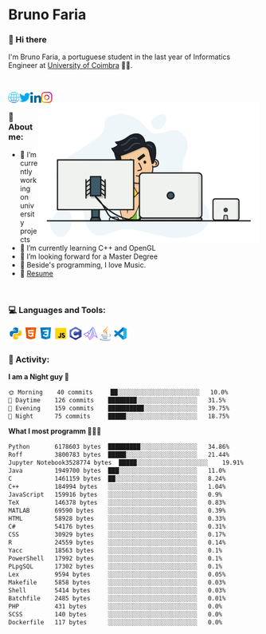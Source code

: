 # Bruno Faria

### 👋 Hi there

I'm Bruno Faria, a portuguese student in the last year of Informatics Engineer at [University of Coimbra](uc.pt/en) 👨‍🎓.

<br/>

[<img align="left" width="22px" alt="Website" src="https://github.com/brunofaria1322/brunofaria1322/blob/master/assets/social/global.svg"/>][website]
[<img align="left" width="22px" alt="Twitter" src="https://github.com/brunofaria1322/brunofaria1322/blob/master/assets/social/twitter.svg"/>][twitter]
[<img align="left" width="22px" alt="LinkedIn" src="https://github.com/brunofaria1322/brunofaria1322/blob/master/assets/social/linkedin.svg"/>][linkedin]
[<img align="left" width="22px" alt="Instagram" src="https://github.com/brunofaria1322/brunofaria1322/blob/master/assets/social/instagram.svg"/>][instagram]

<img align="right" height = "280" alt="GIF" src="https://github.com/brunofaria1322/brunofaria1322/blob/master/assets/animation.gif"/>

<br />

### 📕 About me:

- 🔭 I’m currently working on university projects
- 🌱 I’m currently learning C++ and OpenGL
- 💼 I’m looking forward for a Master Degree
- 💙 Beside's programming, I love Music.
- 📝 [Resume](https://en.wikipedia.org/wiki/HTTP_404)


<br />

### 💻 Languages and Tools:

<img align="left" width="30px" alt= "Python" src="https://github.com/brunofaria1322/brunofaria1322/blob/master/assets/skills/python.svg"/>
<img align="left" width="30px" alt= "Html5" src="https://github.com/brunofaria1322/brunofaria1322/blob/master/assets/skills/html5.svg"/>
<img align="left" width="30px" alt= "Css3" src="https://github.com/brunofaria1322/brunofaria1322/blob/master/assets/skills/css3.svg"/>
<img align="left" width="30px" alt= "JavaScript" src="https://github.com/brunofaria1322/brunofaria1322/blob/master/assets/skills/javascript.svg"/>
<img align="left" width="30px" alt= "C" src="https://github.com/brunofaria1322/brunofaria1322/blob/master/assets/skills/c.svg"/>
<img align="left" width="30px" alt= "Matlab" src="https://github.com/brunofaria1322/brunofaria1322/blob/master/assets/skills/matlab.svg"/>
<img align="left" width="30px" alt= "Java" src="https://github.com/brunofaria1322/brunofaria1322/blob/master/assets/skills/java.svg"/>
<img align="left" width="30px" alt= "Visual Studio Code" src="https://github.com/brunofaria1322/brunofaria1322/blob/master/assets/skills/vscode.svg"/>

<br />
<br />

### 🚩 Activity:

<!--START_SECTION:stats-->
**I am a Night guy 🌙** 

```text
🌞 Morning    40 commits     ██░░░░░░░░░░░░░░░░░░░░░░░	10.0% 
🌆 Daytime    126 commits    ████████░░░░░░░░░░░░░░░░░	31.5% 
🌃 Evening    159 commits    ██████████░░░░░░░░░░░░░░░	39.75% 
🌙 Night      75 commits     █████░░░░░░░░░░░░░░░░░░░░	18.75%

```
**What I most programm 👨🏽‍💻** 

```text
Python       6178603 bytes  █████████░░░░░░░░░░░░░░░░	34.86% 
Roff         3800783 bytes  █████░░░░░░░░░░░░░░░░░░░░	21.44% 
Jupyter Notebook3528774 bytes  █████░░░░░░░░░░░░░░░░░░░░	19.91% 
Java         1949700 bytes  ███░░░░░░░░░░░░░░░░░░░░░░	11.0% 
C            1461159 bytes  ██░░░░░░░░░░░░░░░░░░░░░░░	8.24% 
C++          184994 bytes   ░░░░░░░░░░░░░░░░░░░░░░░░░	1.04% 
JavaScript   159916 bytes   ░░░░░░░░░░░░░░░░░░░░░░░░░	0.9% 
TeX          146378 bytes   ░░░░░░░░░░░░░░░░░░░░░░░░░	0.83% 
MATLAB       69590 bytes    ░░░░░░░░░░░░░░░░░░░░░░░░░	0.39% 
HTML         58928 bytes    ░░░░░░░░░░░░░░░░░░░░░░░░░	0.33% 
C#           54176 bytes    ░░░░░░░░░░░░░░░░░░░░░░░░░	0.31% 
CSS          30929 bytes    ░░░░░░░░░░░░░░░░░░░░░░░░░	0.17% 
R            24559 bytes    ░░░░░░░░░░░░░░░░░░░░░░░░░	0.14% 
Yacc         18563 bytes    ░░░░░░░░░░░░░░░░░░░░░░░░░	0.1% 
PowerShell   17992 bytes    ░░░░░░░░░░░░░░░░░░░░░░░░░	0.1% 
PLpgSQL      17302 bytes    ░░░░░░░░░░░░░░░░░░░░░░░░░	0.1% 
Lex          9594 bytes     ░░░░░░░░░░░░░░░░░░░░░░░░░	0.05% 
Makefile     5858 bytes     ░░░░░░░░░░░░░░░░░░░░░░░░░	0.03% 
Shell        5414 bytes     ░░░░░░░░░░░░░░░░░░░░░░░░░	0.03% 
Batchfile    2485 bytes     ░░░░░░░░░░░░░░░░░░░░░░░░░	0.01% 
PHP          431 bytes      ░░░░░░░░░░░░░░░░░░░░░░░░░	0.0% 
SCSS         140 bytes      ░░░░░░░░░░░░░░░░░░░░░░░░░	0.0% 
Dockerfile   117 bytes      ░░░░░░░░░░░░░░░░░░░░░░░░░	0.0%
```


<!--END_SECTION:stats-->


[website]: https://brunofaria1322.github.io
[twitter]: https://twitter.com/brunofaria_1322
[instagram]: https://instagram.com/brunofaria_1322
[linkedin]: https://linkedin.com/in/bruno-faria
